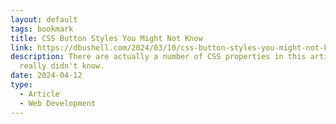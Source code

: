 ```yaml
---
layout: default
tags: bookmark
title: CSS Button Styles You Might Not Know
link: https://dbushell.com/2024/03/10/css-button-styles-you-might-not-know/
description: There are actually a number of CSS properties in this article I
  really didn't know.
date: 2024-04-12
type:
  - Article
  - Web Development
---
```


